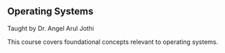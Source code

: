 ## Operating Systems

Taught by Dr. Angel Arul Jothi

This course covers foundational concepts relevant to operating systems.

